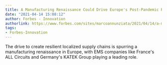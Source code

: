 ```yaml
---
title: A Manufacturing Renaissance Could Drive Europe's Post-Pandemic Recovery
date: "2021-04-14 15:08:12"
author: Forbes - Innovation
authorlink: https://www.forbes.com/sites/marcoannunziata/2021/04/14/a-manufacturing-renaissance-could-drive-europes-post-pandemic-recovery/
tags:
- Forbes-Innovation
---
```

The drive to create resilient localized supply chains is spurring a manufacturing renaissance in Europe, with EMS companies like France's ALL Circuits and Germany's KATEK Group playing a leading role.